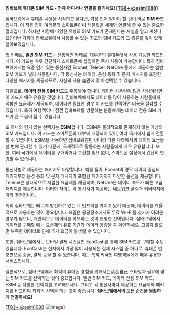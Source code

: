 **짐바브웨 휴대폰 SIM 카드 - 언제 어디서나 연결을 즐기세요! [[TG💪+ @esim1088](https://t.me/s/esim1088)]**

짐바브웨에서 휴대폰 사용을 시작하고 싶다면, 가장 먼저 알아야 할 것이 바로 **SIM 카드**입니다. 이 작은 칩이 여러분의 스마트폰이나 태블릿을 세계와 연결해 줄 수 있는 중요한 열쇠입니다. 하지만 시장에 다양한 유형의 SIM 카드가 존재한다는 사실을 알고 계셨나요? 이번 기회에 짐바브웨에서 사용할 수 있는 최고의 SIM 카드와 그 종류를 깊이 있게 알아보겠습니다.

첫 번째로, **일반 SIM 카드**는 전통적인 형태로, 대부분의 휴대폰에서 사용 가능한 카드입니다. 이 카드는 매우 간단하게 스마트폰에 삽입하면 즉시 사용이 가능합니다. 특히 짐바브웨에서는 요즘 인기 있는 통신사인 Econet, Telecel, NetOne 등에서 제공하는 일반 SIM 카드가 널리 사용됩니다. 각 통신사는 데이터, 음성 통화 및 문자 메시지를 포함한 다양한 패키지를 제공하므로, 자신의 사용 습관에 맞게 선택할 수 있습니다.

다음으로, **데이터 전용 SIM 카드**도 주목해야 합니다. 데이터 사용량이 많은 사람이라면 이 카드가 매우 유용할 것입니다. 짐바브웨에서도 데이터를 많이 사용하는 사람들에게 적합한 요금제가 제공되며, 데이터만 필요한 경우 이 카드를 선택하면 비용을 절감할 수 있습니다. 특히 여행객이나 잠깐 짐바브웨를 방문하는 분들에게는 데이터 전용 SIM 카드가 큰 도움이 될 수 있습니다.

또 하나의 인기 있는 선택지는 **ESIM**입니다. ESIM은 물리적으로 존재하지 않는 가상의 SIM 카드입니다. 이 카드는 스마트폰의 내부에 내장되어 있어, 여러 국가에서 쉽게 전환할 수 있습니다. ESIM을 사용하면 짐바브웨뿐만 아니라 다른 나라에서의 데이터 요금을 한 번에 관리할 수 있기 때문에, 국제적으로 활동하는 사람들에게 매우 유용합니다. 또한, 여러 국가에서 데이터를 구매하거나 교환할 필요 없이, 스마트폰 설정에서 간단히 변경할 수 있습니다.

통신사별로 제공하는 패키지도 다양합니다. 예를 들어, Econet의 경우 데이터 중심의 패키지부터 음성 통화 및 문자 메시지가 포함된 패키지까지 다양한 옵션을 제공합니다. Telecel은 상대적으로 저렴한 요금제를 제공하며, NetOne은 데이터 속도가 빠른 고급 패키지를 제공합니다. 이러한 차이는 각 통신사가 제공하는 네트워크 품질과 커버리지에 따라 결정됩니다.

특히 짐바브웨는 빠르게 발전하고 있는 IT 인프라를 가지고 있기 때문에, 데이터를 효율적으로 사용하는 것이 중요합니다. 요즘은 공공장소에서도 무료 Wi-Fi를 찾기가 어려운 경우가 많으니, 개인적으로 데이터를 확보하는 것이 현명한 선택입니다. 짐바브웨에서 데이터를 구매할 때는 요금제의 유효 기간과 데이터 용량을 꼭 확인하세요. 그렇지 않으면 부족한 데이터로 인해 추가 요금이 발생할 수 있습니다.

또한, 짐바브웨에서는 모바일 결제 시스템인 EcoCash를 통해 SIM 카드를 구매할 수도 있습니다. EcoCash는 현지에서 가장 많이 사용되는 결제 시스템 중 하나로, 휴대폰 번호만으로 송금, 결제 등을 할 수 있습니다. 이는 특히 외국인 여행객들에게 매우 유용한 서비스입니다.

결론적으로, 짐바브웨에서 최적의 휴대폰 경험을 위해서는适合自己 스타일과 필요에 맞는 SIM 카드를 선택하는 것이 중요합니다. 일반 SIM 카드, 데이터 전용 SIM 카드, ESIM 등 다양한 선택지를 고려해보세요. 그리고 각 통신사마다 제공하는 요금제와 패키지를 비교하여 최적의 선택을 하는 것이 좋습니다. **짐바브웨에서의 모든 순간을 원활하게 연결하세요!**

[[TG💪+ @esim1088](https://t.me/s/esim1088) ![Image](https://i.postimg.cc/Y0z9fWf4/image.png)]